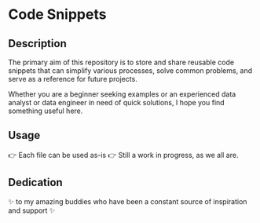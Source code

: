 # Code Snippets

## Description

The primary aim of this repository is to store and share reusable code snippets that can simplify various processes, solve common problems, and serve as a reference for future projects.

Whether you are a beginner seeking examples or an experienced data analyst or data engineer in need of quick solutions, I hope you find something useful here.

## Usage

👉 Each file can be used as-is
👉 Still a work in progress, as we all are.

## Dedication

✨ to my amazing buddies who have been a constant source of inspiration and support ✨
